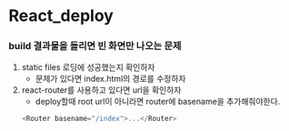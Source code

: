 # React_deploy

### build 결과물을 돌리면 빈 화면만 나오는 문제

1. static files 로딩에 성공했는지 확인하자
   - 문제가 있다면 index.html의 경로를 수정하자
2. react-router를 사용하고 있다면 url을 확인하자
   - deploy할때 root url이 아니라면 router에 basename을 추가해줘야한다.
   ```js
   <Router basename="/index">...</Router>
   ```
